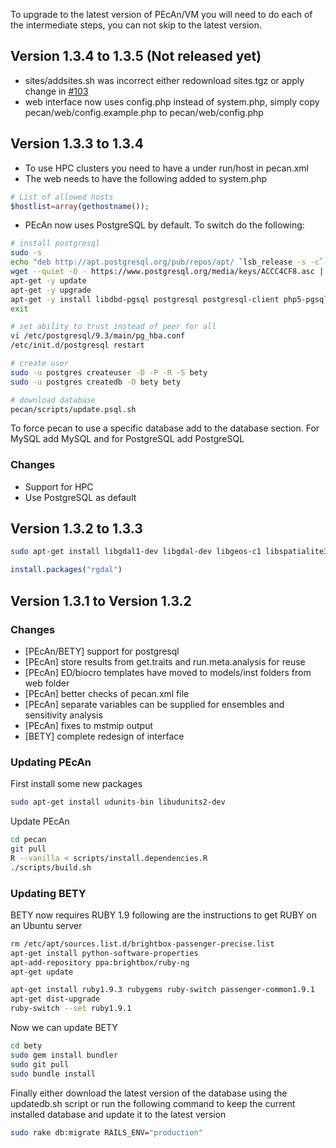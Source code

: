 To upgrade to the latest version of PEcAn/VM you will need to do each of the intermediate steps, you can not skip to the latest version.

## Version 1.3.4 to 1.3.5 **(Not released yet)**

- sites/addsites.sh was incorrect either redownload sites.tgz or apply change in [#103](../issues/103)
- web interface now uses config.php instead of system.php, simply copy pecan/web/config.example.php to pecan/web/config.php

## Version 1.3.3 to 1.3.4

- To use HPC clusters you need to have a <qsub/> under run/host in pecan.xml
- The web needs to have the following added to system.php
```php
# List of allowed hosts
$hostlist=array(gethostname());
```

- PEcAn now uses PostgreSQL by default. To switch do the following:
```bash
# install postgresql
sudo -s
echo "deb http://apt.postgresql.org/pub/repos/apt/ `lsb_release -s -c`-pgdg main" > /etc/apt/sources.list.d/pgdg.list
wget --quiet -O - https://www.postgresql.org/media/keys/ACCC4CF8.asc | apt-key add -
apt-get -y update
apt-get -y upgrade
apt-get -y install libdbd-pgsql postgresql postgresql-client php5-pgsql libpq-dev 
exit

# set ability to trust instead of peer for all
vi /etc/postgresql/9.3/main/pg_hba.conf 
/etc/init.d/postgresql restart

# create user
sudo -u postgres createuser -D -P -R -S bety
sudo -u postgres createdb -O bety bety 

# download database
pecan/scripts/update.psql.sh 
```

To force pecan to use a specific database add <driver> to the database section. For MySQL add <driver>MySQL</driver> and for PostgreSQL add <driver>PostgreSQL</driver>

### Changes

* Support for HPC
* Use PostgreSQL as default

## Version 1.3.2 to 1.3.3 

```bash
sudo apt-get install libgdal1-dev libgdal-dev libgeos-c1 libspatialite3
```

```r
install.packages("rgdal")
```

## Version 1.3.1 to Version 1.3.2

### Changes

* [PEcAn/BETY] support for postgresql
* [PEcAn] store results from get.traits and run.meta.analysis for reuse
* [PEcAn] ED/biocro templates have moved to models/inst folders from web folder
* [PEcAn] better checks of pecan.xml file
* [PEcAn] separate variables can be supplied for ensembles and sensitivity analysis
* [PEcAn] fixes to mstmip output
* [BETY] complete redesign of interface

### Updating PEcAn

First install some new packages
```bash
sudo apt-get install udunits-bin libudunits2-dev
```

Update PEcAn
```bash
cd pecan
git pull
R --vanilla < scripts/install.dependencies.R
./scripts/build.sh
```

### Updating BETY

BETY now requires RUBY 1.9 following are the instructions to get RUBY on an Ubuntu server
```bash
rm /etc/apt/sources.list.d/brightbox-passenger-precise.list 
apt-get install python-software-properties
apt-add-repository ppa:brightbox/ruby-ng
apt-get update

apt-get install ruby1.9.3 rubygems ruby-switch passenger-common1.9.1
apt-get dist-upgrade
ruby-switch --set ruby1.9.1
```

Now we can update BETY
```bash
cd bety
sudo gem install bundler
sudo git pull
sudo bundle install
```

Finally either download the latest version of the database using the updatedb.sh script or run the following command to keep the current installed database and update it to the latest version
```bash
sudo rake db:migrate RAILS_ENV="production"
```